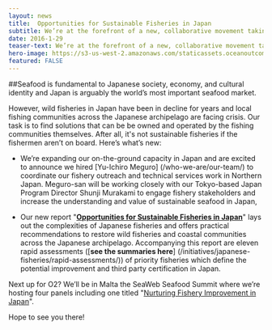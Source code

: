 ```yaml
---
layout: news
title:  Opportunities for Sustainable Fisheries in Japan
subtitle: We’re at the forefront of a new, collaborative movement taking shape in Japan between fishermen, cooperatives, seafood businesses, scientists and NGOs to develop sustainability pathways that fit the unique context of Japan.
date: 2016-1-29
teaser-text: We’re at the forefront of a new, collaborative movement taking shape in Japan between fishermen, cooperatives, seafood businesses, scientists and NGOs to develop sustainability pathways that fit the unique context of Japan.
hero-image: https://s3-us-west-2.amazonaws.com/staticassets.oceanoutcomes.org/news+and+analysis/hero+images/japan-developments-hero.jpg
featured: FALSE
---
```

##Seafood is fundamental to Japanese society, economy, and cultural identity and Japan is arguably the world’s most important seafood market.

However, wild fisheries in Japan have been in decline for years and local fishing communities across the Japanese archipelago are facing crisis. Our task is to find solutions that can be be owned and operated by the fishing communities themselves. After all, it's not sustainable fisheries if the fishermen aren’t on board. Here’s what’s new:

* We’re expanding our on-the-ground capacity in Japan and are excited to announce we hired [Yu-Ichiro Meguro] (/who-we-are/our-team/) to coordinate our fishery outreach and technical services work in Northern Japan. Meguro-san will be working closely with our Tokyo-based Japan Program Director Shunji Murakami to engage fishery stakeholders and increase the understanding and value of sustainable seafood in Japan, 

* Our new report "<a href="https://s3-us-west-2.amazonaws.com/staticassets.oceanoutcomes.org/supporting+documents/OceanOutcomesJapanOppReport.pdf" target="_blank">**Opportunities for Sustainable Fisheries in Japan**</a>" lays out the complexities of Japanese fisheries and offers practical recommendations to restore wild fisheries and coastal communities across the Japanese archipelago. Accompanying this report are eleven rapid assessments ([**see the summaries here**] (/initiatives/japanese-fisheries/rapid-assessments/)) of priority fisheries which define the potential improvement and third party certification in Japan. 

Next up for O2? We’ll be in Malta the SeaWeb Seafood Summit where we’re hosting four panels including one titled "<a href="http://www.seafoodsummit.org/session/nurturing-fishery-improvement-in-japan/" target="_blank">Nurturing Fishery Improvement in Japan</a>".

Hope to see you there!
